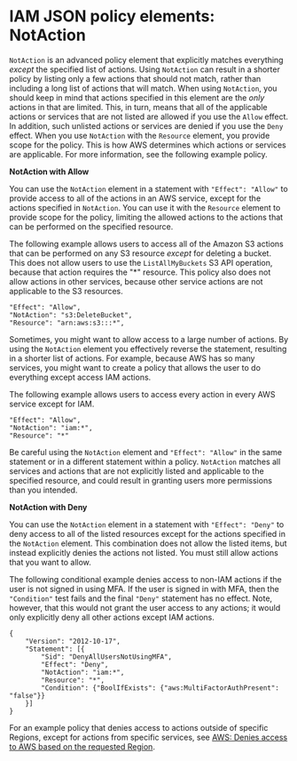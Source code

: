 # IAM JSON policy elements: NotAction<a name="reference_policies_elements_notaction"></a>

`NotAction` is an advanced policy element that explicitly matches everything *except* the specified list of actions\. Using `NotAction` can result in a shorter policy by listing only a few actions that should not match, rather than including a long list of actions that will match\. When using `NotAction`, you should keep in mind that actions specified in this element are the *only* actions in that are limited\. This, in turn, means that all of the applicable actions or services that are not listed are allowed if you use the `Allow` effect\. In addition, such unlisted actions or services are denied if you use the `Deny` effect\. When you use `NotAction` with the `Resource` element, you provide scope for the policy\. This is how AWS determines which actions or services are applicable\. For more information, see the following example policy\. 

**NotAction with Allow** 

You can use the `NotAction` element in a statement with `"Effect": "Allow"` to provide access to all of the actions in an AWS service, except for the actions specified in `NotAction`\. You can use it with the `Resource` element to provide scope for the policy, limiting the allowed actions to the actions that can be performed on the specified resource\.

The following example allows users to access all of the Amazon S3 actions that can be performed on any S3 resource *except* for deleting a bucket\. This does not allow users to use the `ListAllMyBuckets` S3 API operation, because that action requires the "\*" resource\. This policy also does not allow actions in other services, because other service actions are not applicable to the S3 resources\.

```
"Effect": "Allow",
"NotAction": "s3:DeleteBucket",
"Resource": "arn:aws:s3:::*",
```

Sometimes, you might want to allow access to a large number of actions\. By using the `NotAction` element you effectively reverse the statement, resulting in a shorter list of actions\. For example, because AWS has so many services, you might want to create a policy that allows the user to do everything except access IAM actions\.

The following example allows users to access every action in every AWS service except for IAM\.

```
"Effect": "Allow",
"NotAction": "iam:*",
"Resource": "*"
```

Be careful using the `NotAction` element and `"Effect": "Allow"` in the same statement or in a different statement within a policy\. `NotAction` matches all services and actions that are not explicitly listed and applicable to the specified resource, and could result in granting users more permissions than you intended\.

**NotAction with Deny**

You can use the `NotAction` element in a statement with `"Effect": "Deny"` to deny access to all of the listed resources except for the actions specified in the `NotAction` element\. This combination does not allow the listed items, but instead explicitly denies the actions not listed\. You must still allow actions that you want to allow\.

The following conditional example denies access to non\-IAM actions if the user is not signed in using MFA\. If the user is signed in with MFA, then the `"Condition"` test fails and the final `"Deny"` statement has no effect\. Note, however, that this would not grant the user access to any actions; it would only explicitly deny all other actions except IAM actions\.

```
{
    "Version": "2012-10-17",
    "Statement": [{
        "Sid": "DenyAllUsersNotUsingMFA",
        "Effect": "Deny",
        "NotAction": "iam:*",
        "Resource": "*",
        "Condition": {"BoolIfExists": {"aws:MultiFactorAuthPresent": "false"}}
    }]
}
```

For an example policy that denies access to actions outside of specific Regions, except for actions from specific services, see [AWS: Denies access to AWS based on the requested Region](reference_policies_examples_aws_deny-requested-region.md)\.
